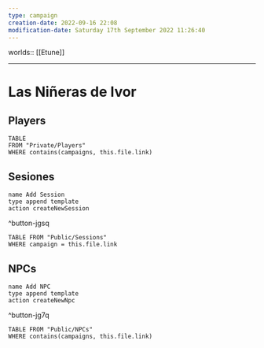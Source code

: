 ```yaml
---
type: campaign
creation-date: 2022-09-16 22:08
modification-date: Saturday 17th September 2022 11:26:40
---
```

worlds:: [[Etune]]

---
# Las Niñeras de Ivor
## Players
```dataview
TABLE
FROM "Private/Players"
WHERE contains(campaigns, this.file.link)
```
## Sesiones
```button
name Add Session 
type append template 
action createNewSession
```
^button-jgsq


```dataview
TABLE FROM "Public/Sessions"
WHERE campaign = this.file.link
```
## NPCs
```button
name Add NPC 
type append template 
action createNewNpc
```
^button-jg7q
```dataview
TABLE FROM "Public/NPCs"
WHERE contains(campaigns, this.file.link)
```
